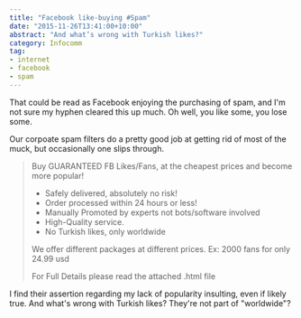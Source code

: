 ```yaml
---
title: "Facebook like-buying #Spam"
date: "2015-11-26T13:41:00+10:00"
abstract: "And what’s wrong with Turkish likes?"
category: Infocomm
tag:
- internet
- facebook
- spam
---
```

That could be read as Facebook enjoying the purchasing of spam, and I'm not sure my hyphen cleared this up much. Oh well, you like some, you lose some.

Our corpoate spam filters do a pretty good job at getting rid of most of the muck, but occasionally one slips through.

> Buy GUARANTEED FB Likes/Fans, 
> at the cheapest prices and become more popular!
> 
> - Safely delivered, absolutely no risk!
> - Order processed within 24 hours or less!
> - Manually Promoted by experts  not bots/software involved
> - High-Quality service.
> - No Turkish likes, only worldwide
>
> We offer different packages at different prices.
> Ex: 2000 fans for only 24.99 usd
>
> For Full Details please read the attached .html file

I find their assertion regarding my lack of popularity insulting, even if likely true. And what's wrong with Turkish likes? They're not part of "worldwide"?


